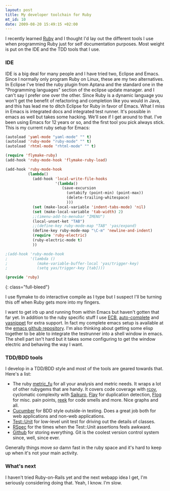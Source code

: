 ```yaml
--- 
layout: post
title: My developer toolchain for Ruby
mt_id: 10
date: 2009-08-20 15:49:15 +02:00
---
```

 I recently learned <a href="http://www.ruby-lang.org/">Ruby</a> and I thought I'd lay out the different tools I use when programming Ruby just for self documentation purposes. Most weight is put on the IDE and the TDD tools that I use.
<h3>IDE</h3>
IDE is a big deal for many people and I have tried two, Eclipse and Emacs. Since I normally only program Ruby on Linux, these are my two alternatives. In Eclipse I've tried the ruby plugin from Aptana and the standard one in the "Programming languages"  section of the eclipse update manager. and I can't say I prefer one over the other. Since Ruby is a dynamic language you won't get the benefit of refactoring and completion like you would in Java, and this has lead me to ditch Eclipse for Ruby in favor of Emacs. What I miss in Emacs is integrated docs and integrated test runner. It's possible in emacs as well but takes some hacking. We'll see if I get around to that. I've been using Emacs for 12 years or so, and the first tool you pick always stick. This is my current ruby setup for Emacs:

```lisp
(autoload 'yaml-mode "yaml-mode" "" t)
(autoload 'ruby-mode "ruby-mode" "" t)
(autoload 'rhtml-mode "rhtml-mode" "" t)

(require 'flymake-ruby)
(add-hook 'ruby-mode-hook 'flymake-ruby-load)

(add-hook 'ruby-mode-hook
          (lambda()
            (add-hook 'local-write-file-hooks
                      '(lambda()
                         (save-excursion
                           (untabify (point-min) (point-max))
                           (delete-trailing-whitespace)
                           )))
            (set (make-local-variable 'indent-tabs-mode) 'nil)
            (set (make-local-variable 'tab-width) 2)
            ;;(imenu-add-to-menubar "IMENU")
            (local-unset-ket "TAB")
            ;;(define-key ruby-mode-map "TAB" 'yas/expand)
            (define-key ruby-mode-map "\C-m" 'newline-and-indent)
            (require 'ruby-electric)
            (ruby-electric-mode t)
            ))

;(add-hook 'ruby-mode-hook
;          '(lambda ()
;             (make-variable-buffer-local 'yas/trigger-key)
;             (setq yas/trigger-key [tab])))

(provide 'ruby)
```
{: class="full-bleed"}

I use flymake to do interactive compile as I type but I suspect I'll be turning this off when Ruby gets more into my fingers.

I want to get irb up and running from within Emacs but haven't gotten that far yet. In addition to the ruby specific stuff I use <a href="http://ecb.sourceforge.net/">ECB</a>, <a href="http://www.emacswiki.org/emacs/AutoComplete">auto-complete</a> and <a href="http://code.google.com/p/yasnippet/">yasnippet</a> for extra support. In fact my complete emacs setup is available at the <a href="http://github.com/knuthaug/emacs/tree/master">emacs github repository</a>. I'm also thinking about getting some elisp together to be able to integrate the testrunner into a shell window in emacs. The shell part isn't hard but it takes some configuring to get the window electric and behaving the way I want.

### TDD/BDD tools

I develop in a TDD/BDD style and most of the tools are geared towards that. Here's a list:
<ul>
        <li>The ruby <a href="http://metric-fu.rubyforge.org/">metric_fu</a> for all your analysis and metric needs. It wraps a lot of other rubygems that are handy. It covers code coverage with <a href="http://eigenclass.org/hiki/rcov">rcov</a>, cyclomatic complexity with <a href="http://saikuro.rubyforge.org/">Saikuro</a>, <a href="http://ruby.sadi.st/Flay.html">Flay</a> for duplication detection, <a href="http://ruby.sadi.st/Flog.html">Flog</a> for misc. pain points, <a href="http://github.com/kevinrutherford/reek/tree/master">reek</a> for code smells and more. Nice graphs and all.</li>
        <li><a href="http://cukes.info/">Cucumber</a> for BDD style outside-in testing. Does a great job both for web applications and non-web applications.</li>
        <li><a href="http://www.ruby-doc.org/stdlib/libdoc/test/unit/rdoc/classes/Test/Unit.html">Test::Unit</a> for low-level unit test for driving out the details of classes.</li>
        <li><a href="http://rspec.info/">RSpec</a> for the times when the Test::Unit assertions feels awkward.</li>
        <li><a href="http://github.com/">Github</a> for storing everything. Git is the coolest version control system since, well, since ever.</li>
</ul>
Generally things move <em>so</em> damn fast in the ruby space and it's hard to keep up when it's not your main activity.

### What's next
I haven't tried Ruby-on-Rails yet and the next webapp idea I get, I'm seriously considering doing that. Yeah, I know. I'm slow. 
